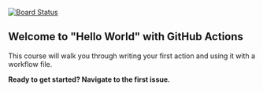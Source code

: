 [![Board Status](https://dev.azure.com/sheu888/b79ecf96-26e7-4690-b05d-0b67fa9cf4ad/5b92fae3-c2b7-45cc-860d-f10a8602f8a4/_apis/work/boardbadge/39a11075-5368-4c3d-b00d-7394be1cf7d2)](https://dev.azure.com/sheu888/b79ecf96-26e7-4690-b05d-0b67fa9cf4ad/_boards/board/t/5b92fae3-c2b7-45cc-860d-f10a8602f8a4/Microsoft.RequirementCategory)
## Welcome to "Hello World" with GitHub Actions

This course will walk you through writing your first action and using it with a workflow file. 

**Ready to get started? Navigate to the first issue.**